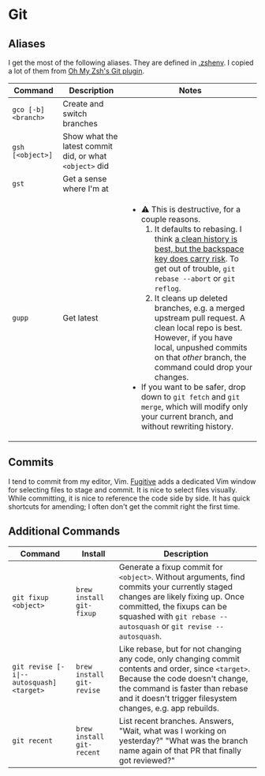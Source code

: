 # Git

## Aliases

I get the most of the following aliases. They are defined in
[.zshenv](../.zshenv). I copied a lot of them from
[Oh My Zsh's Git plugin](https://github.com/ohmyzsh/ohmyzsh/blob/509a5549008c178e982bc8f728a07a2e2dbc58a9/plugins/git/git.plugin.zsh).

<table>
<thead>
<tr>
<th>Command</th>
<th>Description</th>
<th>Notes</th>
</tr>
</thead>
<tbody>
<tr>
<td>
<code>gco [-b] &lt;branch&gt;</code>
</td>
<td>
Create and switch branches
</td>
<td></td>
</tr>
<tr>
<td>
<code>gsh [&lt;object&gt;]</code>
</td>
<td>
Show what the latest commit did, or what <code>&lt;object&gt;</code> did
</td>
<td></td>
</tr>
<tr>
<td>
<code>gst</code>
</td>
<td>
Get a sense where I'm at
</td>
<td></td>
</tr>
<tr>
<td>
<code>gupp</code>
</td>
<td>
Get latest
</td>
<td>

-   ⚠️ This is destructive, for a couple reasons.
    1. It defaults to rebasing. I think
       [a clean history is best, but the backspace key does carry risk](https://blog.izs.me/2012/12/git-rebase/).
       To get out of trouble, `git rebase --abort` or `git reflog`.
    1. It cleans up deleted branches, e.g. a merged upstream pull request. A
       clean local repo is best. However, if you have local, unpushed commits on
       that _other_ branch, the command could drop your changes.
-   If you want to be safer, drop down to `git fetch` and `git merge`, which
    will modify only your current branch, and without rewriting history.

</td>
</tr>
</tbody>
</table>

## Commits

I tend to commit from my editor, Vim.
[Fugitive](https://github.com/tpope/vim-fugitive) adds a dedicated Vim window
for selecting files to stage and commit. It is nice to select files visually.
While committing, it is nice to reference the code side by side. It has quick
shortcuts for amending; I often don't get the commit right the first time.

## Additional Commands

<table>
<thead>
<tr>
<th>Command</th>
<th>Install</th>
<th>Description</th>
</tr>
</thead>
<tbody>
<tr>
<td>
<code>git fixup &lt;object&gt;</code>
</td>
<td>
<code>brew install git-fixup</code>
</td>
<td>
Generate a fixup commit for <code>&lt;object&gt;</code>. Without arguments,
find commits your currently staged changes are likely fixing up. Once
committed, the fixups can be squashed with <code>git rebase --autosquash</code>
or <code>git revise --autosquash</code>.
</td>
</tr>
<tr>
<td>
<code>git revise [-i|--autosquash] &lt;target&gt;</code>
</td>
<td>
<code>brew install git-revise</code>
</td>
<td>
Like rebase, but for not changing any code, only changing commit contents and
order, since <code>&lt;target&gt;</code>. Because the code doesn't change, the
command is faster than rebase and it doesn't trigger filesystem changes, e.g.
app rebuilds.
</td>
</tr>
<tr>
<td>
<code>git recent</code>
</td>
<td>
<code>brew install git-recent</code>
</td>
<td>
List recent branches. Answers, "Wait, what was I working on yesterday?" "What
was the branch name again of that PR that finally got reviewed?"
</td>
</tr>
</tbody>
</table>
